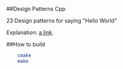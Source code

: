 ##Design Patterns Cpp

23 Design patterns for saying "Hello World"

Explanation: [a link](http://sourcemaking.com).

##How to build

```bash
	cmake
	make
```
